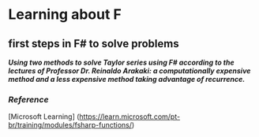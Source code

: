 # Learning about F #

## first steps in F# to solve problems ##

***Using two methods to solve Taylor series using F# according to the lectures of Professor Dr. Reinaldo Arakaki: a computationally expensive method and a less expensive method taking advantage of recurrence.***  

### *Reference* ###

[Microsoft Learning] (<https://learn.microsoft.com/pt-br/training/modules/fsharp-functions/>)  
